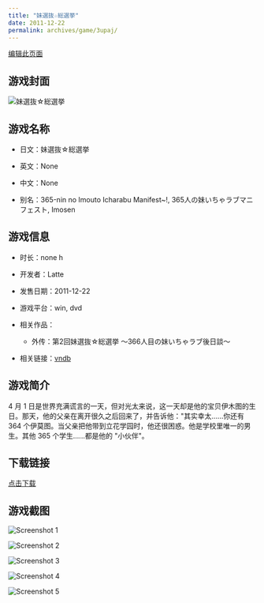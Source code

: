 ```yaml
---
title: "妹選抜☆総選挙"
date: 2011-12-22
permalink: archives/game/3upaj/
---
```

[编辑此页面](https://github.com/ACG-3/ADV3-source/blob/main/source/_posts/%E5%A6%B9%E9%81%B8%E6%8A%9C%E2%98%86%E7%B7%8F%E9%81%B8%E6%8C%99.md)

## 游戏封面

![妹選抜☆総選挙](https://pan.timero.xyz/d/onedrive/img_lib_001/%E5%A6%B9%E9%81%B8%E6%8A%9C%E2%98%86%E7%B7%8F%E9%81%B8%E6%8C%99_cover.avif)


## 游戏名称

- 日文：妹選抜☆総選挙
- 英文：None
- 中文：None

- 别名：365-nin no Imouto Icharabu Manifest~!, 365人の妹いちゃラブマニフェスト, Imosen


## 游戏信息

- 时长：none h
- 开发者：Latte
- 发售日期：2011-12-22
- 游戏平台：win, dvd
- 相关作品：
   - 外传：第2回妹選抜☆総選挙 ～366人目の妹いちゃラブ後日談～

- 相关链接：[vndb](https://vndb.org/v8037)


## 游戏简介

4 月 1 日是世界充满谎言的一天，但对光太来说，这一天却是他的宝贝伊木图的生日。那天，他的父亲在离开很久之后回来了，并告诉他："其实幸太......你还有 364 个伊莫图。当父亲把他带到立花学园时，他还很困惑。他是学校里唯一的男生。其他 365 个学生......都是他的 "小伙伴"。




## 下载链接

[点击下载](https://pan.timero.xyz/onedrive/adv_lib_001/%E5%A6%B9%E9%81%B8%E6%8A%9C%E2%98%86%E7%B7%8F%E9%81%B8%E6%8C%99)


## 游戏截图


![Screenshot 1](https://pan.timero.xyz/d/onedrive/img_lib_001/%E5%A6%B9%E9%81%B8%E6%8A%9C%E2%98%86%E7%B7%8F%E9%81%B8%E6%8C%99_Screenshot_1.avif)

![Screenshot 2](https://pan.timero.xyz/d/onedrive/img_lib_001/%E5%A6%B9%E9%81%B8%E6%8A%9C%E2%98%86%E7%B7%8F%E9%81%B8%E6%8C%99_Screenshot_2.avif)

![Screenshot 3](https://pan.timero.xyz/d/onedrive/img_lib_001/%E5%A6%B9%E9%81%B8%E6%8A%9C%E2%98%86%E7%B7%8F%E9%81%B8%E6%8C%99_Screenshot_3.avif)

![Screenshot 4](https://pan.timero.xyz/d/onedrive/img_lib_001/%E5%A6%B9%E9%81%B8%E6%8A%9C%E2%98%86%E7%B7%8F%E9%81%B8%E6%8C%99_Screenshot_4.avif)

![Screenshot 5](https://pan.timero.xyz/d/onedrive/img_lib_001/%E5%A6%B9%E9%81%B8%E6%8A%9C%E2%98%86%E7%B7%8F%E9%81%B8%E6%8C%99_Screenshot_5.avif)


